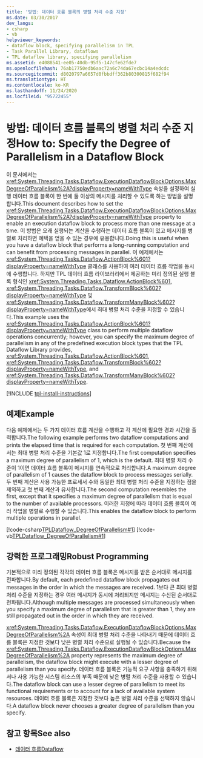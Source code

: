 ```yaml
---
title: '방법: 데이터 흐름 블록의 병렬 처리 수준 지정'
ms.date: 03/30/2017
dev_langs:
- csharp
- vb
helpviewer_keywords:
- dataflow block, specifying parallelism in TPL
- Task Parallel Library, dataflows
- TPL dataflow library, specifying parallelism
ms.assetid: e4088541-ee05-40db-95f5-147cfe62fde7
ms.openlocfilehash: 76ab17750edb6aac72a6c74da67ecbc14a4edcdc
ms.sourcegitcommit: d8020797a6657d0fbbdff362b80300815f682f94
ms.translationtype: HT
ms.contentlocale: ko-KR
ms.lasthandoff: 11/24/2020
ms.locfileid: "95722455"
---
```

# <a name="how-to-specify-the-degree-of-parallelism-in-a-dataflow-block"></a><span data-ttu-id="44d4b-102">방법: 데이터 흐름 블록의 병렬 처리 수준 지정</span><span class="sxs-lookup"><span data-stu-id="44d4b-102">How to: Specify the Degree of Parallelism in a Dataflow Block</span></span>

<span data-ttu-id="44d4b-103">이 문서에서는 <xref:System.Threading.Tasks.Dataflow.ExecutionDataflowBlockOptions.MaxDegreeOfParallelism%2A?displayProperty=nameWithType> 속성을 설정하여 실행 데이터 흐름 블록이 한 번에 둘 이상의 메시지를 처리할 수 있도록 하는 방법을 설명합니다.</span><span class="sxs-lookup"><span data-stu-id="44d4b-103">This document describes how to set the <xref:System.Threading.Tasks.Dataflow.ExecutionDataflowBlockOptions.MaxDegreeOfParallelism%2A?displayProperty=nameWithType> property to enable an execution dataflow block to process more than one message at a time.</span></span> <span data-ttu-id="44d4b-104">이 방법은 오래 실행되는 계산을 수행하는 데이터 흐름 블록이 있고 메시지를 병렬로 처리하면 혜택을 얻을 수 있는 경우에 유용합니다.</span><span class="sxs-lookup"><span data-stu-id="44d4b-104">Doing this is useful when you have a dataflow block that performs a long-running computation and can benefit from processing messages in parallel.</span></span> <span data-ttu-id="44d4b-105">이 예제에서는 <xref:System.Threading.Tasks.Dataflow.ActionBlock%601?displayProperty=nameWithType> 클래스를 사용하여 여러 데이터 흐름 작업을 동시에 수행합니다. 하지만 TPL 데이터 흐름 라이브러리에서 제공하는 미리 정의된 실행 블록 형식인 <xref:System.Threading.Tasks.Dataflow.ActionBlock%601>, <xref:System.Threading.Tasks.Dataflow.TransformBlock%602?displayProperty=nameWithType> 및 <xref:System.Threading.Tasks.Dataflow.TransformManyBlock%602?displayProperty=nameWithType>에서 최대 병렬 처리 수준을 지정할 수 있습니다.</span><span class="sxs-lookup"><span data-stu-id="44d4b-105">This example uses the <xref:System.Threading.Tasks.Dataflow.ActionBlock%601?displayProperty=nameWithType> class to perform multiple dataflow operations concurrently; however, you can specify the maximum degree of parallelism in any of the predefined execution block types that the TPL Dataflow Library provides, <xref:System.Threading.Tasks.Dataflow.ActionBlock%601>, <xref:System.Threading.Tasks.Dataflow.TransformBlock%602?displayProperty=nameWithType>, and <xref:System.Threading.Tasks.Dataflow.TransformManyBlock%602?displayProperty=nameWithType>.</span></span>

[!INCLUDE [tpl-install-instructions](../../../includes/tpl-install-instructions.md)]

## <a name="example"></a><span data-ttu-id="44d4b-106">예제</span><span class="sxs-lookup"><span data-stu-id="44d4b-106">Example</span></span>  

 <span data-ttu-id="44d4b-107">다음 예제에서는 두 가지 데이터 흐름 계산을 수행하고 각 계산에 필요한 경과 시간을 출력합니다.</span><span class="sxs-lookup"><span data-stu-id="44d4b-107">The following example performs two dataflow computations and prints the elapsed time that is required for each computation.</span></span> <span data-ttu-id="44d4b-108">첫 번째 계산에서는 최대 병렬 처리 수준을 기본값 1로 지정합니다.</span><span class="sxs-lookup"><span data-stu-id="44d4b-108">The first computation specifies a maximum degree of parallelism of 1, which is the default.</span></span> <span data-ttu-id="44d4b-109">최대 병렬 처리 수준이 1이면 데이터 흐름 블록이 메시지를 연속적으로 처리합니다.</span><span class="sxs-lookup"><span data-stu-id="44d4b-109">A maximum degree of parallelism of 1 causes the dataflow block to process messages serially.</span></span> <span data-ttu-id="44d4b-110">두 번째 계산은 사용 가능한 프로세서 수와 동일한 최대 병렬 처리 수준을 지정하는 점을 제외하고 첫 번째 계산과 유사합니다.</span><span class="sxs-lookup"><span data-stu-id="44d4b-110">The second computation resembles the first, except that it specifies a maximum degree of parallelism that is equal to the number of available processors.</span></span> <span data-ttu-id="44d4b-111">이러한 지정에 따라 데이터 흐름 블록이 여러 작업을 병렬로 수행할 수 있습니다.</span><span class="sxs-lookup"><span data-stu-id="44d4b-111">This enables the dataflow block to perform multiple operations in parallel.</span></span>  
  
 [!code-csharp[TPLDataflow_DegreeOfParallelism#1](../../../samples/snippets/csharp/VS_Snippets_Misc/tpldataflow_degreeofparallelism/cs/dataflowdegreeofparallelism.cs#1)]
 [!code-vb[TPLDataflow_DegreeOfParallelism#1](../../../samples/snippets/visualbasic/VS_Snippets_Misc/tpldataflow_degreeofparallelism/vb/dataflowdegreeofparallelism.vb#1)]  
  
## <a name="robust-programming"></a><span data-ttu-id="44d4b-112">강력한 프로그래밍</span><span class="sxs-lookup"><span data-stu-id="44d4b-112">Robust Programming</span></span>  

 <span data-ttu-id="44d4b-113">기본적으로 미리 정의된 각각의 데이터 흐름 블록은 메시지를 받은 순서대로 메시지를 전파합니다.</span><span class="sxs-lookup"><span data-stu-id="44d4b-113">By default, each predefined dataflow block propagates out messages in the order in which the messages are received.</span></span>  <span data-ttu-id="44d4b-114">1보다 큰 최대 병렬 처리 수준을 지정하는 경우 여러 메시지가 동시에 처리되지만 메시지는 수신된 순서대로 전파됩니다.</span><span class="sxs-lookup"><span data-stu-id="44d4b-114">Although multiple messages are processed simultaneously when you specify a maximum degree of parallelism that is greater than 1, they are still propagated out in the order in which they are received.</span></span>  
  
 <span data-ttu-id="44d4b-115"><xref:System.Threading.Tasks.Dataflow.ExecutionDataflowBlockOptions.MaxDegreeOfParallelism%2A> 속성이 최대 병렬 처리 수준을 나타내기 때문에 데이터 흐름 블록은 지정한 것보다 낮은 병렬 처리 수준으로 실행될 수 있습니다.</span><span class="sxs-lookup"><span data-stu-id="44d4b-115">Because the <xref:System.Threading.Tasks.Dataflow.ExecutionDataflowBlockOptions.MaxDegreeOfParallelism%2A> property represents the maximum degree of parallelism, the dataflow block might execute with a lesser degree of parallelism than you specify.</span></span> <span data-ttu-id="44d4b-116">데이터 흐름 블록은 기능적 요구 사항을 충족하기 위해서나 사용 가능한 시스템 리소스의 부족 때문에 낮은 병렬 처리 수준을 사용할 수 있습니다.</span><span class="sxs-lookup"><span data-stu-id="44d4b-116">The dataflow block can use a lesser degree of parallelism to meet its functional requirements or to account for a lack of available system resources.</span></span> <span data-ttu-id="44d4b-117">데이터 흐름 블록은 지정한 것보다 높은 병렬 처리 수준을 선택하지 않습니다.</span><span class="sxs-lookup"><span data-stu-id="44d4b-117">A dataflow block never chooses a greater degree of parallelism than you specify.</span></span>  
  
## <a name="see-also"></a><span data-ttu-id="44d4b-118">참고 항목</span><span class="sxs-lookup"><span data-stu-id="44d4b-118">See also</span></span>

- [<span data-ttu-id="44d4b-119">데이터 흐름</span><span class="sxs-lookup"><span data-stu-id="44d4b-119">Dataflow</span></span>](dataflow-task-parallel-library.md)
